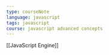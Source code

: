 ```yaml
---
type: courseNote
language: javascript
tags: javascript
course: javascript advanced concepts
---
```


[[JavaScript Engine]]


